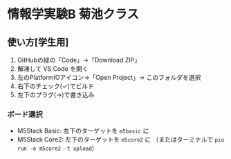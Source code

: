 # 情報学実験B 菊池クラス

## 使い方[学生用]
1. GitHubの緑の「Code」→「Download ZIP」
2. 解凍して VS Code を開く
3. 左のPlatformIOアイコン→「Open Project」→ このフォルダを選択
4. 右下のチェック(✓)でビルド
5. 左下のプラグ(→)で書き込み

### ボード選択
- M5Stack Basic: 左下のターゲットを `m5basic` に
- M5Stack Core2: 左下のターゲットを `m5core2` に
（またはターミナルで `pio run -e m5core2 -t upload`）


